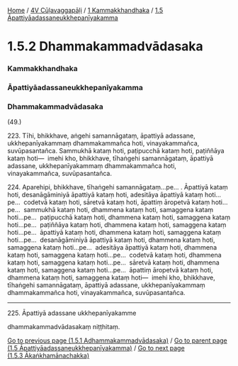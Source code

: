 
[Home](/) / [4V Cūḷavaggapāḷi](../../../4V.md) / [1 Kammakkhandhaka](../../1.md) / [1.5 Āpattiyāadassaneukkhepanīyakamma](../1.5.md)

# 1.5.2 Dhammakammadvādasaka

### Kammakkhandhaka

### Āpattiyāadassaneukkhepanīyakamma

### Dhammakammadvādasaka

(49.)

223\. Tīhi, bhikkhave, aṅgehi samannāgataṃ, āpattiyā adassane, ukkhepanīyakammaṃ dhammakammañca hoti, vinayakammañca, suvūpasantañca. Sammukhā kataṃ hoti, paṭipucchā kataṃ hoti, paṭiññāya kataṃ hoti—  imehi kho, bhikkhave, tīhaṅgehi samannāgataṃ, āpattiyā adassane, ukkhepanīyakammaṃ dhammakammañca hoti, vinayakammañca, suvūpasantañca.

224\. Aparehipi, bhikkhave, tīhaṅgehi samannāgataṃ…pe… . Āpattiyā kataṃ hoti, desanāgāminiyā āpattiyā kataṃ hoti, adesitāya āpattiyā kataṃ hoti…pe…  codetvā kataṃ hoti, sāretvā kataṃ hoti, āpattiṃ āropetvā kataṃ hoti…pe…  sammukhā kataṃ hoti, dhammena kataṃ hoti, samaggena kataṃ hoti…pe…  paṭipucchā kataṃ hoti, dhammena kataṃ hoti, samaggena kataṃ hoti…pe…  paṭiññāya kataṃ hoti, dhammena kataṃ hoti, samaggena kataṃ hoti…pe…  āpattiyā kataṃ hoti, dhammena kataṃ hoti, samaggena kataṃ hoti…pe…  desanāgāminiyā āpattiyā kataṃ hoti, dhammena kataṃ hoti, samaggena kataṃ hoti…pe…  adesitāya āpattiyā kataṃ hoti, dhammena kataṃ hoti, samaggena kataṃ hoti…pe…  codetvā kataṃ hoti, dhammena kataṃ hoti, samaggena kataṃ hoti…pe…  sāretvā kataṃ hoti, dhammena kataṃ hoti, samaggena kataṃ hoti…pe…  āpattiṃ āropetvā kataṃ hoti, dhammena kataṃ hoti, samaggena kataṃ hoti—  imehi kho, bhikkhave, tīhaṅgehi samannāgataṃ, āpattiyā adassane, ukkhepanīyakammaṃ dhammakammañca hoti, vinayakammañca, suvūpasantañca.

---

225\. Āpattiyā adassane ukkhepanīyakamme

  
dhammakammadvādasakaṃ niṭṭhitaṃ.



[Go to previous page (1.5.1 Adhammakammadvādasaka)](1.5.1.md) / [Go to parent page (1.5 Āpattiyāadassaneukkhepanīyakamma)](../1.5.md) / [Go to next page (1.5.3 Ākaṅkhamānachakka)](1.5.3.md)


